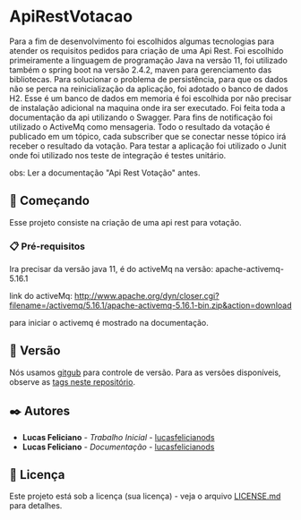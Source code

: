 # ApiRestVotacao

Para a fim de desenvolvimento foi escolhidos algumas tecnologias para atender os requisitos pedidos para criação de uma Api Rest. Foi escolhido primeiramente a linguagem de programação Java na versão 11, foi utilizado também o spring boot na versão 2.4.2, maven para gerenciamento das bibliotecas. Para solucionar o problema de persistência, para que os dados não se perca na reinicialização da aplicação, foi adotado o banco de dados H2. Esse é um banco de dados em memoria é foi escolhida por não precisar de instalação adicional na maquina onde ira ser executado. Foi feita toda a documentação da api utilizando o Swagger. Para fins de notificação foi utilizado o ActiveMq como mensageria. Todo o resultado da votação é publicado em um tópico, cada subscriber que se conectar nesse tópico irá receber o resultado da votação. Para testar a aplicação foi utilizado o Junit onde foi utilizado nos  teste de integração é testes unitário.

obs: Ler a documentação "Api Rest Votação" antes.

## 🚀 Começando

Esse projeto consiste na criação de uma api rest para votação.

### 📋 Pré-requisitos

Ira precisar da versão java 11, é do activeMq na versão: apache-activemq-5.16.1

link do activeMq: http://www.apache.org/dyn/closer.cgi?filename=/activemq/5.16.1/apache-activemq-5.16.1-bin.zip&action=download

para iniciar o activemq é mostrado na documentação.

## 📌 Versão

Nós usamos [gitgub](https://github.com/lucasfelicianods/) para controle de versão. Para as versões disponíveis, observe as [tags neste repositório](https://github.com/lucasfelicianods/ApiRestVotacao). 

## ✒️ Autores

* **Lucas Feliciano** - *Trabalho Inicial* - [lucasfelicianods](https://github.com/lucasfelicianods)
* **Lucas Feliciano** - *Documentação* - [lucasfelicianods](https://github.com/lucasfelicianods)

## 📄 Licença

Este projeto está sob a licença (sua licença) - veja o arquivo [LICENSE.md](https://github.com/lucasfelicianods/projeto/licenca) para detalhes.
